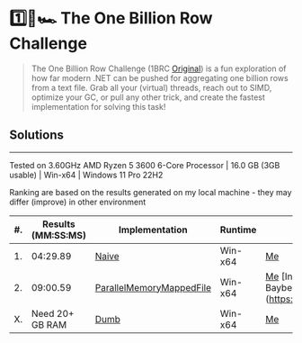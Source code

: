 # 1️⃣🐝🏎️ The One Billion Row Challenge

> The One Billion Row Challenge (1BRC [Original](https://github.com/gunnarmorling/1brc)) is a fun exploration of how far modern .NET can be pushed for aggregating one billion rows from a text file.
> Grab all your (virtual) threads, reach out to SIMD, optimize your GC, or pull any other trick, and create the fastest implementation for solving this task!

## Solutions
---
Tested on 3.60GHz AMD Ryzen 5 3600 6-Core Processor | 16.0 GB (3GB usable) | Win-x64 | Windows 11 Pro 22H2

Ranking are based on the results generated on my local machine - they may differ (improve) in other environment

| #. | Results (MM:SS:MS) | Implementation                                                                                                   | Runtime | Submitter                                                                                               |
|----|--------------------|------------------------------------------------------------------------------------------------------------------|---------|---------------------------------------------------------------------------------------------------------|
| 1. | 04:29.89           | [Naive](https://github.com/KoditkarVedant/1brc/tree/main/src/OneBRC/Naive)                                       | Win-x64 | [Me](https://github.com/KoditkarVedant)                                                                 |
| 2. | 09:00.59           | [ParallelMemoryMappedFile](https://github.com/KoditkarVedant/1brc/tree/main/src/OneBRC/ParallelMemoryMappedFile) | Win-x64 | [Me](https://github.com/KoditkarVedant) [Inspiration - Victor Baybekov] (https://github.com/buybackoff) |
| X. | Need 20+ GB RAM    | [Dumb](https://github.com/KoditkarVedant/1brc/tree/main/src/OneBRC/Dumb)                                         | Win-x64 | [Me](https://github.com/KoditkarVedant)                                                                 |

